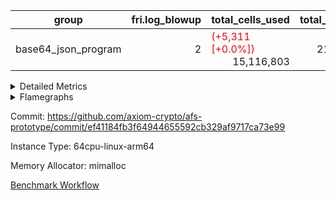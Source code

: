 | group | fri.log_blowup | total_cells_used | total_cycles | total_proof_time_ms |
| --- | --- | --- | --- | --- |
| base64_json_program | <div style='text-align: right'>2</div>  | <span style="color: red">(+5,311 [+0.0%])</span> <div style='text-align: right'>15,116,803</div>  | <div style='text-align: right'>217,347</div>  | <span style="color: red">(+11.0 [+0.4%])</span> <div style='text-align: right'>2,685.0</div>  |


<details>
<summary>Detailed Metrics</summary>

| group | commit_exe_time_ms | execute_and_trace_gen_time_ms | execute_time_ms | fri.log_blowup | keygen_time_ms | num_segments | total_cells_used | total_cycles | total_proof_time_ms |
| --- | --- | --- | --- | --- | --- | --- | --- | --- | --- |
| base64_json_program | <div style='text-align: right'>13.0</div>  | <div style='text-align: right'>501.0</div>  | <div style='text-align: right'>319.0</div>  | <div style='text-align: right'>2</div>  | <span style="color: red">(+4.0 [+1.7%])</span> <div style='text-align: right'>241.0</div>  | <div style='text-align: right'>1</div>  | <span style="color: red">(+5,311 [+0.0%])</span> <div style='text-align: right'>15,116,803</div>  | <div style='text-align: right'>217,347</div>  | <span style="color: red">(+11.0 [+0.4%])</span> <div style='text-align: right'>2,685.0</div>  |

| group | air_name | constraints | interactions | quotient_deg |
| --- | --- | --- | --- | --- |
| base64_json_program | ProgramAir | <div style='text-align: right'>4</div>  | <div style='text-align: right'>1</div>  | <div style='text-align: right'>1</div>  |
| base64_json_program | VmConnectorAir | <div style='text-align: right'>9</div>  | <div style='text-align: right'>3</div>  | <div style='text-align: right'>2</div>  |
| base64_json_program | PersistentBoundaryAir<8> | <div style='text-align: right'>6</div>  | <div style='text-align: right'>3</div>  | <div style='text-align: right'>2</div>  |
| base64_json_program | MemoryMerkleAir<8> | <div style='text-align: right'>40</div>  | <div style='text-align: right'>4</div>  | <div style='text-align: right'>2</div>  |
| base64_json_program | AccessAdapterAir<2> | <div style='text-align: right'>14</div>  | <div style='text-align: right'>5</div>  | <div style='text-align: right'>2</div>  |
| base64_json_program | AccessAdapterAir<4> | <div style='text-align: right'>14</div>  | <div style='text-align: right'>5</div>  | <div style='text-align: right'>2</div>  |
| base64_json_program | AccessAdapterAir<8> | <div style='text-align: right'>14</div>  | <div style='text-align: right'>5</div>  | <div style='text-align: right'>2</div>  |
| base64_json_program | AccessAdapterAir<16> | <div style='text-align: right'>14</div>  | <div style='text-align: right'>5</div>  | <div style='text-align: right'>2</div>  |
| base64_json_program | AccessAdapterAir<32> | <div style='text-align: right'>14</div>  | <div style='text-align: right'>5</div>  | <div style='text-align: right'>2</div>  |
| base64_json_program | AccessAdapterAir<64> | <div style='text-align: right'>14</div>  | <div style='text-align: right'>5</div>  | <div style='text-align: right'>2</div>  |
| base64_json_program | KeccakVmAir | <div style='text-align: right'>4,571</div>  | <div style='text-align: right'>321</div>  | <div style='text-align: right'>2</div>  |
| base64_json_program | VmAirWrapper<Rv32HintStoreAdapterAir, Rv32HintStoreCoreAir> | <div style='text-align: right'>17</div>  | <div style='text-align: right'>15</div>  | <div style='text-align: right'>2</div>  |
| base64_json_program | VmAirWrapper<Rv32MultAdapterAir, DivRemCoreAir<4, 8> | <div style='text-align: right'>88</div>  | <div style='text-align: right'>25</div>  | <div style='text-align: right'>2</div>  |
| base64_json_program | VmAirWrapper<Rv32MultAdapterAir, MulHCoreAir<4, 8> | <div style='text-align: right'>38</div>  | <div style='text-align: right'>24</div>  | <div style='text-align: right'>2</div>  |
| base64_json_program | VmAirWrapper<Rv32MultAdapterAir, MultiplicationCoreAir<4, 8> | <div style='text-align: right'>26</div>  | <div style='text-align: right'>19</div>  | <div style='text-align: right'>2</div>  |
| base64_json_program | RangeTupleCheckerAir<2> | <div style='text-align: right'>4</div>  | <div style='text-align: right'>1</div>  | <div style='text-align: right'>1</div>  |
| base64_json_program | VmAirWrapper<Rv32RdWriteAdapterAir, Rv32AuipcCoreAir> | <div style='text-align: right'>15</div>  | <div style='text-align: right'>11</div>  | <div style='text-align: right'>2</div>  |
| base64_json_program | VmAirWrapper<Rv32JalrAdapterAir, Rv32JalrCoreAir> | <div style='text-align: right'>20</div>  | <div style='text-align: right'>16</div>  | <div style='text-align: right'>2</div>  |
| base64_json_program | VmAirWrapper<Rv32CondRdWriteAdapterAir, Rv32JalLuiCoreAir> | <div style='text-align: right'>22</div>  | <div style='text-align: right'>10</div>  | <div style='text-align: right'>2</div>  |
| base64_json_program | VmAirWrapper<Rv32BranchAdapterAir, BranchLessThanCoreAir<4, 8> | <div style='text-align: right'>41</div>  | <div style='text-align: right'>13</div>  | <div style='text-align: right'>2</div>  |
| base64_json_program | VmAirWrapper<Rv32BranchAdapterAir, BranchEqualCoreAir<4> | <div style='text-align: right'>25</div>  | <div style='text-align: right'>11</div>  | <div style='text-align: right'>2</div>  |
| base64_json_program | VmAirWrapper<Rv32LoadStoreAdapterAir, LoadSignExtendCoreAir<4, 8> | <div style='text-align: right'>33</div>  | <div style='text-align: right'>18</div>  | <div style='text-align: right'>2</div>  |
| base64_json_program | VmAirWrapper<Rv32LoadStoreAdapterAir, LoadStoreCoreAir<4> | <div style='text-align: right'>38</div>  | <div style='text-align: right'>17</div>  | <div style='text-align: right'>2</div>  |
| base64_json_program | VmAirWrapper<Rv32BaseAluAdapterAir, ShiftCoreAir<4, 8> | <div style='text-align: right'>90</div>  | <div style='text-align: right'>23</div>  | <div style='text-align: right'>2</div>  |
| base64_json_program | VmAirWrapper<Rv32BaseAluAdapterAir, LessThanCoreAir<4, 8> | <div style='text-align: right'>39</div>  | <div style='text-align: right'>17</div>  | <div style='text-align: right'>2</div>  |
| base64_json_program | VmAirWrapper<Rv32BaseAluAdapterAir, BaseAluCoreAir<4, 8> | <div style='text-align: right'>43</div>  | <div style='text-align: right'>19</div>  | <div style='text-align: right'>2</div>  |
| base64_json_program | BitwiseOperationLookupAir<8> | <div style='text-align: right'>4</div>  | <div style='text-align: right'>2</div>  | <div style='text-align: right'>2</div>  |
| base64_json_program | PhantomAir | <div style='text-align: right'>5</div>  | <div style='text-align: right'>3</div>  | <div style='text-align: right'>2</div>  |
| base64_json_program | Poseidon2VmAir<BabyBearParameters> | <div style='text-align: right'>525</div>  | <div style='text-align: right'>32</div>  | <div style='text-align: right'>2</div>  |
| base64_json_program | VariableRangeCheckerAir | <div style='text-align: right'>4</div>  | <div style='text-align: right'>1</div>  | <div style='text-align: right'>1</div>  |

| group | chip_name | rows_used |
| --- | --- | --- |
| base64_json_program | ProgramChip | <span style="color: green">(-609 [-3.1%])</span> <div style='text-align: right'>18,961</div>  |
| base64_json_program | VmConnectorAir | <div style='text-align: right'>2</div>  |
| base64_json_program | Boundary | <span style="color: red">(+2 [+0.0%])</span> <div style='text-align: right'>5,178</div>  |
| base64_json_program | Merkle | <span style="color: red">(+8 [+0.1%])</span> <div style='text-align: right'>5,524</div>  |
| base64_json_program | AccessAdapter<8> | <span style="color: red">(+2 [+0.0%])</span> <div style='text-align: right'>5,178</div>  |
| base64_json_program | <Rv32HintStoreAdapterAir,Rv32HintStoreCoreAir> | <div style='text-align: right'>1,563</div>  |
| base64_json_program | <Rv32MultAdapterAir,MulHCoreAir<4, 8>> | <div style='text-align: right'>86</div>  |
| base64_json_program | <Rv32MultAdapterAir,MultiplicationCoreAir<4, 8>> | <div style='text-align: right'>116</div>  |
| base64_json_program | RangeTupleCheckerAir<2> | <div style='text-align: right'>524,288</div>  |
| base64_json_program | <Rv32RdWriteAdapterAir,Rv32AuipcCoreAir> | <div style='text-align: right'>1,331</div>  |
| base64_json_program | <Rv32JalrAdapterAir,Rv32JalrCoreAir> | <div style='text-align: right'>2,940</div>  |
| base64_json_program | <Rv32CondRdWriteAdapterAir,Rv32JalLuiCoreAir> | <div style='text-align: right'>5,003</div>  |
| base64_json_program | <Rv32BranchAdapterAir,BranchLessThanCoreAir<4, 8>> | <div style='text-align: right'>16,738</div>  |
| base64_json_program | <Rv32BranchAdapterAir,BranchEqualCoreAir<4>> | <div style='text-align: right'>27,336</div>  |
| base64_json_program | <Rv32LoadStoreAdapterAir,LoadSignExtendCoreAir<4, 8>> | <div style='text-align: right'>1,236</div>  |
| base64_json_program | <Rv32LoadStoreAdapterAir,LoadStoreCoreAir<4>> | <div style='text-align: right'>55,121</div>  |
| base64_json_program | <Rv32BaseAluAdapterAir,ShiftCoreAir<4, 8>> | <div style='text-align: right'>16,188</div>  |
| base64_json_program | <Rv32BaseAluAdapterAir,LessThanCoreAir<4, 8>> | <div style='text-align: right'>575</div>  |
| base64_json_program | <Rv32BaseAluAdapterAir,BaseAluCoreAir<4, 8>> | <div style='text-align: right'>89,109</div>  |
| base64_json_program | BitwiseOperationLookupAir<8> | <div style='text-align: right'>65,536</div>  |
| base64_json_program | PhantomAir | <div style='text-align: right'>5</div>  |
| base64_json_program | Poseidon2VmAir<BabyBearParameters> | <span style="color: red">(+10 [+0.1%])</span> <div style='text-align: right'>10,702</div>  |
| base64_json_program | VariableRangeCheckerAir | <div style='text-align: right'>262,144</div>  |

| group | dsl_ir | opcode | frequency |
| --- | --- | --- | --- |
| base64_json_program |  | ADD | <div style='text-align: right'>69,773</div>  |
| base64_json_program |  | AND | <div style='text-align: right'>10,124</div>  |
| base64_json_program |  | AUIPC | <div style='text-align: right'>1,331</div>  |
| base64_json_program |  | BEQ | <div style='text-align: right'>15,568</div>  |
| base64_json_program |  | BGE | <div style='text-align: right'>703</div>  |
| base64_json_program |  | BGEU | <div style='text-align: right'>6,863</div>  |
| base64_json_program |  | BLT | <div style='text-align: right'>3,354</div>  |
| base64_json_program |  | BLTU | <div style='text-align: right'>5,818</div>  |
| base64_json_program |  | BNE | <div style='text-align: right'>11,768</div>  |
| base64_json_program |  | HINT_STOREW | <div style='text-align: right'>1,563</div>  |
| base64_json_program |  | JAL | <div style='text-align: right'>3,685</div>  |
| base64_json_program |  | JALR | <div style='text-align: right'>2,940</div>  |
| base64_json_program |  | LOADB | <div style='text-align: right'>1,236</div>  |
| base64_json_program |  | LOADBU | <div style='text-align: right'>23,858</div>  |
| base64_json_program |  | LOADHU | <div style='text-align: right'>3</div>  |
| base64_json_program |  | LOADW | <div style='text-align: right'>13,465</div>  |
| base64_json_program |  | LUI | <div style='text-align: right'>1,318</div>  |
| base64_json_program |  | MUL | <div style='text-align: right'>116</div>  |
| base64_json_program |  | MULHU | <div style='text-align: right'>86</div>  |
| base64_json_program |  | OR | <div style='text-align: right'>7,608</div>  |
| base64_json_program |  | PHANTOM | <div style='text-align: right'>5</div>  |
| base64_json_program |  | SLL | <div style='text-align: right'>7,118</div>  |
| base64_json_program |  | SLT | <div style='text-align: right'>5</div>  |
| base64_json_program |  | SLTU | <div style='text-align: right'>570</div>  |
| base64_json_program |  | SRA | <div style='text-align: right'>8</div>  |
| base64_json_program |  | SRL | <div style='text-align: right'>9,062</div>  |
| base64_json_program |  | STOREB | <div style='text-align: right'>5,133</div>  |
| base64_json_program |  | STOREH | <div style='text-align: right'>10</div>  |
| base64_json_program |  | STOREW | <div style='text-align: right'>12,652</div>  |
| base64_json_program |  | SUB | <div style='text-align: right'>1,416</div>  |
| base64_json_program |  | XOR | <div style='text-align: right'>188</div>  |

| group | air_name | dsl_ir | opcode | cells_used |
| --- | --- | --- | --- | --- |
| base64_json_program | <Rv32BaseAluAdapterAir,BaseAluCoreAir<4, 8>> |  | ADD | <div style='text-align: right'>2,511,828</div>  |
| base64_json_program | AccessAdapter<8> |  | ADD | <div style='text-align: right'>85</div>  |
| base64_json_program | Boundary |  | ADD | <div style='text-align: right'>200</div>  |
| base64_json_program | Merkle |  | ADD | <div style='text-align: right'>128</div>  |
| base64_json_program | <Rv32BaseAluAdapterAir,BaseAluCoreAir<4, 8>> |  | AND | <div style='text-align: right'>364,464</div>  |
| base64_json_program | <Rv32RdWriteAdapterAir,Rv32AuipcCoreAir> |  | AUIPC | <div style='text-align: right'>27,951</div>  |
| base64_json_program | AccessAdapter<8> |  | AUIPC | <div style='text-align: right'>51</div>  |
| base64_json_program | Boundary |  | AUIPC | <div style='text-align: right'>120</div>  |
| base64_json_program | Merkle |  | AUIPC | <div style='text-align: right'>3,520</div>  |
| base64_json_program | <Rv32BranchAdapterAir,BranchEqualCoreAir<4>> |  | BEQ | <div style='text-align: right'>404,768</div>  |
| base64_json_program | <Rv32BranchAdapterAir,BranchLessThanCoreAir<4, 8>> |  | BGE | <div style='text-align: right'>22,496</div>  |
| base64_json_program | <Rv32BranchAdapterAir,BranchLessThanCoreAir<4, 8>> |  | BGEU | <div style='text-align: right'>219,616</div>  |
| base64_json_program | <Rv32BranchAdapterAir,BranchLessThanCoreAir<4, 8>> |  | BLT | <div style='text-align: right'>107,328</div>  |
| base64_json_program | <Rv32BranchAdapterAir,BranchLessThanCoreAir<4, 8>> |  | BLTU | <div style='text-align: right'>186,176</div>  |
| base64_json_program | <Rv32BranchAdapterAir,BranchEqualCoreAir<4>> |  | BNE | <div style='text-align: right'>305,968</div>  |
| base64_json_program | <Rv32HintStoreAdapterAir,Rv32HintStoreCoreAir> |  | HINT_STOREW | <div style='text-align: right'>40,638</div>  |
| base64_json_program | AccessAdapter<8> |  | HINT_STOREW | <div style='text-align: right'>13,277</div>  |
| base64_json_program | Boundary |  | HINT_STOREW | <div style='text-align: right'>31,240</div>  |
| base64_json_program | Merkle |  | HINT_STOREW | <span style="color: red">(+256 [+0.5%])</span> <div style='text-align: right'>50,240</div>  |
| base64_json_program | <Rv32CondRdWriteAdapterAir,Rv32JalLuiCoreAir> |  | JAL | <div style='text-align: right'>66,330</div>  |
| base64_json_program | <Rv32JalrAdapterAir,Rv32JalrCoreAir> |  | JALR | <div style='text-align: right'>82,320</div>  |
| base64_json_program | <Rv32LoadStoreAdapterAir,LoadSignExtendCoreAir<4, 8>> |  | LOADB | <div style='text-align: right'>43,260</div>  |
| base64_json_program | <Rv32LoadStoreAdapterAir,LoadStoreCoreAir<4>> |  | LOADBU | <div style='text-align: right'>954,320</div>  |
| base64_json_program | AccessAdapter<8> |  | LOADBU | <span style="color: red">(+17 [+0.6%])</span> <div style='text-align: right'>2,856</div>  |
| base64_json_program | Boundary |  | LOADBU | <span style="color: red">(+40 [+0.6%])</span> <div style='text-align: right'>6,720</div>  |
| base64_json_program | Merkle |  | LOADBU | <span style="color: red">(+320 [+2.7%])</span> <div style='text-align: right'>12,352</div>  |
| base64_json_program | <Rv32LoadStoreAdapterAir,LoadStoreCoreAir<4>> |  | LOADHU | <div style='text-align: right'>120</div>  |
| base64_json_program | <Rv32LoadStoreAdapterAir,LoadStoreCoreAir<4>> |  | LOADW | <div style='text-align: right'>538,600</div>  |
| base64_json_program | AccessAdapter<8> |  | LOADW | <div style='text-align: right'>1,921</div>  |
| base64_json_program | Boundary |  | LOADW | <div style='text-align: right'>4,520</div>  |
| base64_json_program | Merkle |  | LOADW | <span style="color: green">(-192 [-1.6%])</span> <div style='text-align: right'>12,160</div>  |
| base64_json_program | <Rv32CondRdWriteAdapterAir,Rv32JalLuiCoreAir> |  | LUI | <div style='text-align: right'>23,724</div>  |
| base64_json_program | AccessAdapter<8> |  | LUI | <div style='text-align: right'>17</div>  |
| base64_json_program | Boundary |  | LUI | <div style='text-align: right'>40</div>  |
| base64_json_program | <Rv32MultAdapterAir,MultiplicationCoreAir<4, 8>> |  | MUL | <div style='text-align: right'>3,596</div>  |
| base64_json_program | <Rv32MultAdapterAir,MulHCoreAir<4, 8>> |  | MULHU | <div style='text-align: right'>3,354</div>  |
| base64_json_program | <Rv32BaseAluAdapterAir,BaseAluCoreAir<4, 8>> |  | OR | <div style='text-align: right'>273,888</div>  |
| base64_json_program | PhantomAir |  | PHANTOM | <div style='text-align: right'>30</div>  |
| base64_json_program | <Rv32BaseAluAdapterAir,ShiftCoreAir<4, 8>> |  | SLL | <div style='text-align: right'>377,254</div>  |
| base64_json_program | <Rv32BaseAluAdapterAir,LessThanCoreAir<4, 8>> |  | SLT | <div style='text-align: right'>185</div>  |
| base64_json_program | <Rv32BaseAluAdapterAir,LessThanCoreAir<4, 8>> |  | SLTU | <div style='text-align: right'>21,090</div>  |
| base64_json_program | AccessAdapter<8> |  | SLTU | <div style='text-align: right'>17</div>  |
| base64_json_program | Boundary |  | SLTU | <div style='text-align: right'>40</div>  |
| base64_json_program | <Rv32BaseAluAdapterAir,ShiftCoreAir<4, 8>> |  | SRA | <div style='text-align: right'>424</div>  |
| base64_json_program | <Rv32BaseAluAdapterAir,ShiftCoreAir<4, 8>> |  | SRL | <div style='text-align: right'>480,286</div>  |
| base64_json_program | <Rv32LoadStoreAdapterAir,LoadStoreCoreAir<4>> |  | STOREB | <div style='text-align: right'>205,320</div>  |
| base64_json_program | AccessAdapter<8> |  | STOREB | <div style='text-align: right'>10,472</div>  |
| base64_json_program | Boundary |  | STOREB | <div style='text-align: right'>24,640</div>  |
| base64_json_program | Merkle |  | STOREB | <span style="color: green">(-256 [-0.6%])</span> <div style='text-align: right'>39,232</div>  |
| base64_json_program | <Rv32LoadStoreAdapterAir,LoadStoreCoreAir<4>> |  | STOREH | <div style='text-align: right'>400</div>  |
| base64_json_program | AccessAdapter<8> |  | STOREH | <div style='text-align: right'>17</div>  |
| base64_json_program | Boundary |  | STOREH | <div style='text-align: right'>40</div>  |
| base64_json_program | <Rv32LoadStoreAdapterAir,LoadStoreCoreAir<4>> |  | STOREW | <div style='text-align: right'>506,080</div>  |
| base64_json_program | AccessAdapter<8> |  | STOREW | <div style='text-align: right'>15,300</div>  |
| base64_json_program | Boundary |  | STOREW | <div style='text-align: right'>36,000</div>  |
| base64_json_program | Merkle |  | STOREW | <span style="color: red">(+128 [+0.2%])</span> <div style='text-align: right'>59,072</div>  |
| base64_json_program | <Rv32BaseAluAdapterAir,BaseAluCoreAir<4, 8>> |  | SUB | <div style='text-align: right'>50,976</div>  |
| base64_json_program | <Rv32BaseAluAdapterAir,BaseAluCoreAir<4, 8>> |  | XOR | <div style='text-align: right'>6,768</div>  |

| group | air_name | segment | cells | main_cols | perm_cols | prep_cols | rows |
| --- | --- | --- | --- | --- | --- | --- | --- |
| base64_json_program | ProgramAir | 0 | <div style='text-align: right'>589,824</div>  | <div style='text-align: right'>10</div>  | <div style='text-align: right'>8</div>  |  | <div style='text-align: right'>32,768</div>  |
| base64_json_program | VmConnectorAir | 0 | <div style='text-align: right'>32</div>  | <div style='text-align: right'>4</div>  | <div style='text-align: right'>12</div>  | <div style='text-align: right'>1</div>  | <div style='text-align: right'>2</div>  |
| base64_json_program | PersistentBoundaryAir<8> | 0 | <div style='text-align: right'>262,144</div>  | <div style='text-align: right'>20</div>  | <div style='text-align: right'>12</div>  |  | <div style='text-align: right'>8,192</div>  |
| base64_json_program | MemoryMerkleAir<8> | 0 | <div style='text-align: right'>425,984</div>  | <div style='text-align: right'>32</div>  | <div style='text-align: right'>20</div>  |  | <div style='text-align: right'>8,192</div>  |
| base64_json_program | AccessAdapterAir<8> | 0 | <div style='text-align: right'>335,872</div>  | <div style='text-align: right'>17</div>  | <div style='text-align: right'>24</div>  |  | <div style='text-align: right'>8,192</div>  |
| base64_json_program | KeccakVmAir | 0 | <div style='text-align: right'>4,452</div>  | <div style='text-align: right'>3,164</div>  | <div style='text-align: right'>1,288</div>  |  | <div style='text-align: right'>1</div>  |
| base64_json_program | VmAirWrapper<Rv32HintStoreAdapterAir, Rv32HintStoreCoreAir> | 0 | <div style='text-align: right'>126,976</div>  | <div style='text-align: right'>26</div>  | <div style='text-align: right'>36</div>  |  | <div style='text-align: right'>2,048</div>  |
| base64_json_program | VmAirWrapper<Rv32MultAdapterAir, MulHCoreAir<4, 8> | 0 | <div style='text-align: right'>17,792</div>  | <div style='text-align: right'>39</div>  | <div style='text-align: right'>100</div>  |  | <div style='text-align: right'>128</div>  |
| base64_json_program | VmAirWrapper<Rv32MultAdapterAir, MultiplicationCoreAir<4, 8> | 0 | <div style='text-align: right'>14,208</div>  | <div style='text-align: right'>31</div>  | <div style='text-align: right'>80</div>  |  | <div style='text-align: right'>128</div>  |
| base64_json_program | RangeTupleCheckerAir<2> | 0 | <div style='text-align: right'>4,718,592</div>  | <div style='text-align: right'>1</div>  | <div style='text-align: right'>8</div>  | <div style='text-align: right'>2</div>  | <div style='text-align: right'>524,288</div>  |
| base64_json_program | VmAirWrapper<Rv32RdWriteAdapterAir, Rv32AuipcCoreAir> | 0 | <div style='text-align: right'>100,352</div>  | <div style='text-align: right'>21</div>  | <div style='text-align: right'>28</div>  |  | <div style='text-align: right'>2,048</div>  |
| base64_json_program | VmAirWrapper<Rv32JalrAdapterAir, Rv32JalrCoreAir> | 0 | <div style='text-align: right'>262,144</div>  | <div style='text-align: right'>28</div>  | <div style='text-align: right'>36</div>  |  | <div style='text-align: right'>4,096</div>  |
| base64_json_program | VmAirWrapper<Rv32CondRdWriteAdapterAir, Rv32JalLuiCoreAir> | 0 | <div style='text-align: right'>507,904</div>  | <div style='text-align: right'>18</div>  | <div style='text-align: right'>44</div>  |  | <div style='text-align: right'>8,192</div>  |
| base64_json_program | VmAirWrapper<Rv32BranchAdapterAir, BranchLessThanCoreAir<4, 8> | 0 | <div style='text-align: right'>2,883,584</div>  | <div style='text-align: right'>32</div>  | <div style='text-align: right'>56</div>  |  | <div style='text-align: right'>32,768</div>  |
| base64_json_program | VmAirWrapper<Rv32BranchAdapterAir, BranchEqualCoreAir<4> | 0 | <div style='text-align: right'>2,424,832</div>  | <div style='text-align: right'>26</div>  | <div style='text-align: right'>48</div>  |  | <div style='text-align: right'>32,768</div>  |
| base64_json_program | VmAirWrapper<Rv32LoadStoreAdapterAir, LoadSignExtendCoreAir<4, 8> | 0 | <div style='text-align: right'>227,328</div>  | <div style='text-align: right'>35</div>  | <div style='text-align: right'>76</div>  |  | <div style='text-align: right'>2,048</div>  |
| base64_json_program | VmAirWrapper<Rv32LoadStoreAdapterAir, LoadStoreCoreAir<4> | 0 | <div style='text-align: right'>7,340,032</div>  | <div style='text-align: right'>40</div>  | <div style='text-align: right'>72</div>  |  | <div style='text-align: right'>65,536</div>  |
| base64_json_program | VmAirWrapper<Rv32BaseAluAdapterAir, ShiftCoreAir<4, 8> | 0 | <div style='text-align: right'>1,720,320</div>  | <div style='text-align: right'>53</div>  | <div style='text-align: right'>52</div>  |  | <div style='text-align: right'>16,384</div>  |
| base64_json_program | VmAirWrapper<Rv32BaseAluAdapterAir, LessThanCoreAir<4, 8> | 0 | <div style='text-align: right'>78,848</div>  | <div style='text-align: right'>37</div>  | <div style='text-align: right'>40</div>  |  | <div style='text-align: right'>1,024</div>  |
| base64_json_program | VmAirWrapper<Rv32BaseAluAdapterAir, BaseAluCoreAir<4, 8> | 0 | <div style='text-align: right'>15,204,352</div>  | <div style='text-align: right'>36</div>  | <div style='text-align: right'>80</div>  |  | <div style='text-align: right'>131,072</div>  |
| base64_json_program | BitwiseOperationLookupAir<8> | 0 | <div style='text-align: right'>655,360</div>  | <div style='text-align: right'>2</div>  | <div style='text-align: right'>8</div>  | <div style='text-align: right'>3</div>  | <div style='text-align: right'>65,536</div>  |
| base64_json_program | PhantomAir | 0 | <div style='text-align: right'>144</div>  | <div style='text-align: right'>6</div>  | <div style='text-align: right'>12</div>  |  | <div style='text-align: right'>8</div>  |
| base64_json_program | Poseidon2VmAir<BabyBearParameters> | 0 | <div style='text-align: right'>10,272,768</div>  | <div style='text-align: right'>559</div>  | <div style='text-align: right'>68</div>  |  | <div style='text-align: right'>16,384</div>  |
| base64_json_program | VariableRangeCheckerAir | 0 | <div style='text-align: right'>2,359,296</div>  | <div style='text-align: right'>1</div>  | <div style='text-align: right'>8</div>  | <div style='text-align: right'>2</div>  | <div style='text-align: right'>262,144</div>  |

| group | segment | execute_and_trace_gen_time_ms | stark_prove_excluding_trace_time_ms | total_cells |
| --- | --- | --- | --- | --- |
| base64_json_program | 0 | <span style="color: green">(-1.0 [-0.6%])</span> <div style='text-align: right'>170.0</div>  | <span style="color: red">(+12.0 [+0.6%])</span> <div style='text-align: right'>2,014.0</div>  | <div style='text-align: right'>50,533,140</div>  |

</details>



<details>
<summary>Flamegraphs</summary>

[![](https://axiom-public-data-sandbox-us-east-1.s3.us-east-1.amazonaws.com/benchmark/github/flamegraphs/ef41184fb3f64944655592cb329af9717ca73e99/base64_json-2-2-64cpu-linux-arm64-mimalloc-base64_json_program.dsl_ir.opcode.air_name.cells_used.reverse.svg)](https://axiom-public-data-sandbox-us-east-1.s3.us-east-1.amazonaws.com/benchmark/github/flamegraphs/ef41184fb3f64944655592cb329af9717ca73e99/base64_json-2-2-64cpu-linux-arm64-mimalloc-base64_json_program.dsl_ir.opcode.air_name.cells_used.reverse.svg)
[![](https://axiom-public-data-sandbox-us-east-1.s3.us-east-1.amazonaws.com/benchmark/github/flamegraphs/ef41184fb3f64944655592cb329af9717ca73e99/base64_json-2-2-64cpu-linux-arm64-mimalloc-base64_json_program.dsl_ir.opcode.air_name.cells_used.svg)](https://axiom-public-data-sandbox-us-east-1.s3.us-east-1.amazonaws.com/benchmark/github/flamegraphs/ef41184fb3f64944655592cb329af9717ca73e99/base64_json-2-2-64cpu-linux-arm64-mimalloc-base64_json_program.dsl_ir.opcode.air_name.cells_used.svg)
[![](https://axiom-public-data-sandbox-us-east-1.s3.us-east-1.amazonaws.com/benchmark/github/flamegraphs/ef41184fb3f64944655592cb329af9717ca73e99/base64_json-2-2-64cpu-linux-arm64-mimalloc-base64_json_program.dsl_ir.opcode.frequency.reverse.svg)](https://axiom-public-data-sandbox-us-east-1.s3.us-east-1.amazonaws.com/benchmark/github/flamegraphs/ef41184fb3f64944655592cb329af9717ca73e99/base64_json-2-2-64cpu-linux-arm64-mimalloc-base64_json_program.dsl_ir.opcode.frequency.reverse.svg)
[![](https://axiom-public-data-sandbox-us-east-1.s3.us-east-1.amazonaws.com/benchmark/github/flamegraphs/ef41184fb3f64944655592cb329af9717ca73e99/base64_json-2-2-64cpu-linux-arm64-mimalloc-base64_json_program.dsl_ir.opcode.frequency.svg)](https://axiom-public-data-sandbox-us-east-1.s3.us-east-1.amazonaws.com/benchmark/github/flamegraphs/ef41184fb3f64944655592cb329af9717ca73e99/base64_json-2-2-64cpu-linux-arm64-mimalloc-base64_json_program.dsl_ir.opcode.frequency.svg)

</details>

Commit: https://github.com/axiom-crypto/afs-prototype/commit/ef41184fb3f64944655592cb329af9717ca73e99

Instance Type: 64cpu-linux-arm64

Memory Allocator: mimalloc

[Benchmark Workflow](https://github.com/axiom-crypto/afs-prototype/actions/runs/12209737711)
